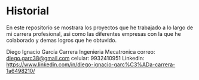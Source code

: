 # Historial
En este repositorio se mostrara los proyectos que he trabajado a lo largo de mi carrera profesional, asi como las diferentes empresas con la que he colaborado y demas logros que he obtuvido.

Diego Ignacio García Carrera
Ingenieria Mecatronica 
correo: diego.garc38@gmail.com
celular: 9932410951
Linkedin: https://www.linkedin.com/in/diego-ignacio-garc%C3%ADa-carrera-1a6498210/
